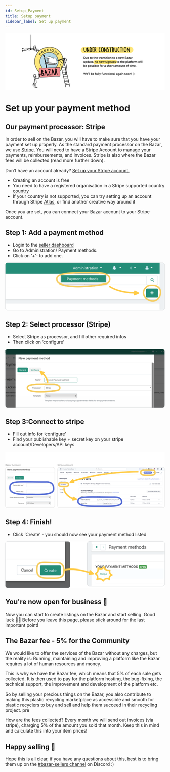 ```yaml
---
id: Setup_Payment
title: Setup payment
sidebar_label: Set up payment
---
```


<style>
:root {
  --highlight: #f7b77b;
  --hover: #f7b77b;
}
</style>

![Under Construction](../assets/Business/Under%20construction-white.png)


# Set up your payment method

## Our payment processor: Stripe

In order to sell on the Bazar, you will have to make sure that you have your payment set up properly. As the standard payment processor on the Bazar, we use [Stripe](https://stripe.com/en-gb-de). You will need to have a Stripe Account to manage your payments, reimbursements, and invoices.
Stripe is also where the Bazar fees will be collected (read more further down).

Don’t have an account already? [Set up your Stripe account.](https://dashboard.stripe.com/register)

- Creating an account is free
- You need to have a registered organisation in a Stripe supported country [country](https://stripe.com/global)
- If your country is not supported, you can try setting up an account through Stripe [Atlas](https://stripe.com/atlas), or find another creative way around it

Once you are set, you can connect your Bazar account to your Stripe account.


## Step 1: Add a payment method

- Login to the [seller dashboard](https://bazar.preciousplastic.com/vendor.php?dispatch=auth.login_form&return_url=vendor.php)
- Go to Administration/ Payment methods.
- Click on ‘+’- to add one.

![Payment methods](../assets/Business/Set%20up%20payment-1-payment%20methods.png)



## Step 2: Select processor (Stripe)

- Select Stripe as processor, and fill other required infos
- Then click on ‘configure’

![Select processor](../assets/Business/Set%20up%20payment-2-add%20method.png)



## Step 3:Connect to stripe

- Fill out info for ‘configure’
- Find your publishable key + secret key on your stripe account/Developers/API keys

![Select processor](../assets/Business/Set%20up%20payment-3-configure.png)




## Step 4: Finish!

- Click  ‘Create’ -  you should now see your payment method listed

![Select processor](../assets/Business/Set%20up%20payment-4-create.png)



## You're now open for business 🎉
Now you can start to create listings on the Bazar and start selling. Good luck 🙌🏼
Before you leave this page, please stick around for the last important point!



## The Bazar fee - 5% for the Community
We would like to offer the services of the Bazar without any charges, but the reality is: Running, maintaining and improving a platform like the Bazar requires a lot of human resources and money.

This is why we have the Bazar fee, which means that 5% of each sale gets collected.
It is then used to pay for the platform hosting, the bug-fixing, the technical support, the improvement and development of the platform etc.

So by selling your precious things on the Bazar, you also contribute to making this plastic recycling marketplace as accessible and smooth for plastic recyclers to buy and sell and help them succeed in their recycling project. pre

How are the fees collected?
Every month we will send out invoices (via stripe), charging 5% of the amount you sold that month. Keep this in mind and calculate this into your item prices!



## Happy selling 💸
Hope this is all clear, if you have any questions about this, best is to bring them up on the [#bazar-sellers channel](https://discord.gg/2E93VxB3CD) on Discord :)
